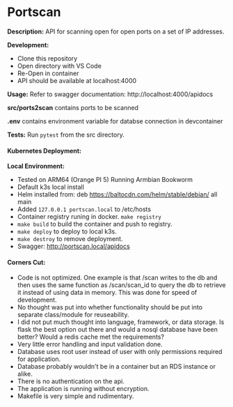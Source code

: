 # Portscan

**Description:** API for scanning open for open ports on a set of IP addresses.

**Development:**

* Clone this repository
* Open directory with VS Code
* Re-Open in container
* API should be available at localhost:4000

**Usage:** Refer to swagger documentation: http://localhost:4000/apidocs

**src/ports2scan** contains ports to be scanned

**.env** contains environment variable for databse connection in devcontainer

**Tests:** Run ```pytest``` from the src directory.

#### Kubernetes Deployment:

**Local Environment:**

* Tested on ARM64 (Orange PI 5) Running Armbian Bookworm
* Default k3s local install
* Helm installed from: deb https://baltocdn.com/helm/stable/debian/ all main
* Added ```127.0.0.1 portscan.local``` to /etc/hosts
* Container registry runing in docker. ```make registry```
* ```make build``` to build the container and push to registry.
* ```make deploy``` to deploy to local k3s.
* ```make destroy``` to remove deployment.
* Swagger: http://portscan.local/apidocs

#### Corners Cut:

* Code is not optimized. One example is that /scan writes to the db and then uses the same function as /scan/scan_id to query the db to retrieve it instead of using data in memory.  This was done for speed of development.
* No thought was put into whether functionality should be put into separate class/module for reuseability.
* I did not put much thought into language, framework, or data storage.  Is flask the best option out there and would a nosql database have been better?  Would a redis cache met the requirements?
* Very little error handling and input validation done.
* Database uses root user instead of user with only permissions required for application.
* Database probably wouldn't be in a container but an RDS instance or alike.
* There is no authentication on the api.
* The application is running without encryption.
* Makefile is very simple and rudimentary.
